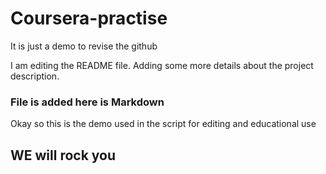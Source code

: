# Coursera-practise
It is just a demo to revise the github

I am editing the README file. Adding some more details about the project description.

### File is added here is Markdown
Okay so this is the demo used in the script for editing and educational use

## WE will rock you
